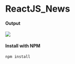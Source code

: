 # ReactJS_News
#### Output
![](http://oq6t8cpwh.bkt.clouddn.com/news.png)   

#### Install with NPM
  ```
  npm install
  ```

